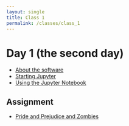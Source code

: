 ```yaml
---
layout: single
title: Class 1
permalink: /classes/class_1
---
```


# Day 1 (the second day)

* [About the software](../chapters/01/the_software)
* [Starting Jupyter](../open_jupyter)
* [Using the Jupyter Notebook](../chapters/01/using_jupyter)

## Assignment

* [Pride and Prejudice and Zombies](../assignments/assignment_2)
